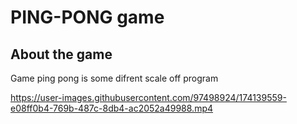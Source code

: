 # PING-PONG game

## About the game
Game ping pong is some difrent scale off program

https://user-images.githubusercontent.com/97498924/174139559-e08ff0b4-769b-487c-8db4-ac2052a49988.mp4

